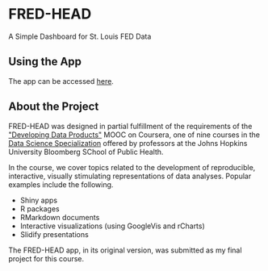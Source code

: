 # FRED-HEAD
A Simple Dashboard for St. Louis FED Data

## Using the App

The app can be accessed [here](https://jaylamb20.shinyapps.io/FREDHEAD).

## About the Project

FRED-HEAD was designed in partial fulfillment of the requirements of the ["Developing Data Products"](https://www.coursera.org/course/devdataprod) MOOC on Coursera, one of nine courses in the [Data Science Specialization](https://www.coursera.org/specialization/jhudatascience/1?utm_medium=listingPage) offered by professors at the Johns Hopkins University Bloomberg SChool of Public Health.

In the course, we cover topics related to the development of reproducible, interactive, visually stimulating representations of data analyses. Popular examples include the following.
   
- Shiny apps
- R packages
- RMarkdown documents
- Interactive visualizations (using GoogleVis and rCharts)
- Slidify presentations

The FRED-HEAD app, in its original version, was submitted as my final project for this course.
